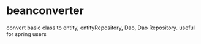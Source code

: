 # beanconverter
convert basic class to entity, entityRepository, Dao, Dao Repository. useful for spring users

